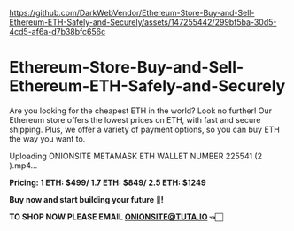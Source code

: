 
https://github.com/DarkWebVendor/Ethereum-Store-Buy-and-Sell-Ethereum-ETH-Safely-and-Securely/assets/147255442/299bf5ba-30d5-4cd5-af6a-d7b38bfc656c
# Ethereum-Store-Buy-and-Sell-Ethereum-ETH-Safely-and-Securely
Are you looking for the cheapest ETH in the world? Look no further! Our Ethereum store offers the lowest prices on ETH, with fast and secure shipping. Plus, we offer a variety of payment options, so you can buy ETH the way you want to.


Uploading ONIONSITE METAMASK ETH WALLET NUMBER 225541 (2 ).mp4…

**Pricing: 1 ETH: $499/ 1.7 ETH: $849/ 2.5 ETH: $1249**

**Buy now and start building your future 🚀!**

**TO SHOP NOW PLEASE EMAIL ONIONSITE@TUTA.IO 👈🏻**

